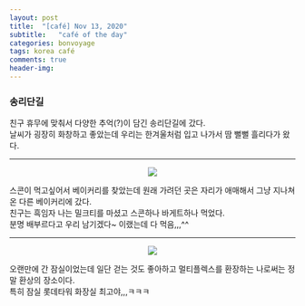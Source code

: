 ```yaml
---
layout: post
title:  "[café] Nov 13, 2020"
subtitle:   "café of the day"
categories: bonvoyage
tags: korea café
comments: true
header-img: 
---
```


### 송리단길
  
친구 휴무에 맞춰서 다양한 추억(?)이 담긴 송리단길에 갔다.  
날씨가 굉장히 화창하고 좋았는데 우리는 한겨울처럼 입고 나가서 땀 뻘뻘 흘리다가 왔다.  

---

<center><img src="https://ataraxiady.github.io/assets/img/bonvoyage/korea/2020-11-13-cafe1.jpeg"></center>
    
스콘이 먹고싶어서 베이커리를 찾았는데 원래 가려던 곳은 자리가 애매해서 그냥 지나쳐온 다른 베이커리에 갔다.  
친구는 흑임자 나는 밀크티를 마셨고 스콘하나 바게트하나 먹었다.  
분명 배부르다고 우리 남기겠다~ 이랬는데 다 먹음,,,^^  
    
---
   
<center><img src="https://ataraxiady.github.io/assets/img/bonvoyage/korea/2020-11-13-cafe2.jpeg"></center>
  
오랜만에 간 잠실이었는데 일단 걷는 것도 좋아하고 멀티플렉스를 환장하는 나로써는 정말 환상의 장소이다.  
특히 잠실 롯데타워 화장실 최고야,,,ㅋㅋㅋ  